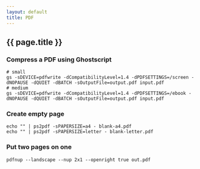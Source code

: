 ```yaml
---
layout: default
title: PDF
---
```


## {{ page.title }}

### Compress a PDF using Ghostscript

    # small
    gs -sDEVICE=pdfwrite -dCompatibilityLevel=1.4 -dPDFSETTINGS=/screen -dNOPAUSE -dQUIET -dBATCH -sOutputFile=output.pdf input.pdf
    # medium
    gs -sDEVICE=pdfwrite -dCompatibilityLevel=1.4 -dPDFSETTINGS=/ebook -dNOPAUSE -dQUIET -dBATCH -sOutputFile=output.pdf input.pdf

### Create empty page

    echo "" | ps2pdf -sPAPERSIZE=a4 - blank-a4.pdf
    echo "" | ps2pdf -sPAPERSIZE=letter - blank-letter.pdf

### Put two pages on one

    pdfnup --landscape --nup 2x1 --openright true out.pdf
